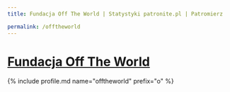 ```yaml
---
title: Fundacja Off The World | Statystyki patronite.pl | Patromierz

permalink: /offtheworld
---
```


# [Fundacja Off The World](https://patronite.pl/offtheworld)

{% include profile.md name="offtheworld" prefix="o" %}

